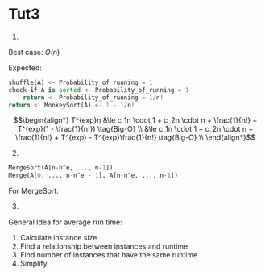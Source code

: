 # Tut3

1.

Best case: $O(n)$

Expected:

```python
shuffle(A) <- Probability_of_running = 1
check if A is sorted <- Probability_of_running = 1
	return <- Probability_of_running = 1/n! 
return <- MonkeySort(A) <- 1 - 1/n!
```

$$\begin{align*}
T^{exp}n &\le c_1n \cdot 1 + c_2n \cdot n + \frac{1}{n!} + T^{exp}(1 - \frac{1}{n!}) \tag{Big-O}  \\
&\le c_1n \cdot 1 + c_2n \cdot n + \frac{1}{n!} + T^{exp} - T^{exp}\frac{1}{n!} \tag{Big-O}  \\
\end{align*}$$

2.

```python
MergeSort(A[n-n^e, ..., n-1])
Merge(A[0, ..., n-n^e - 1], A[n-n^e, ..., n-1])
```

For MergeSort:

3.



General Idea for average run time:

1. Calculate instance size
2. Find a relationship between instances and runtime
3. Find number of instances that have the same runtime
4. Simplify 

